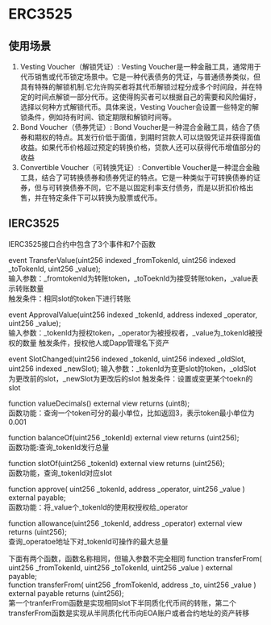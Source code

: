 # ERC3525
## 使用场景
1. Vesting Voucher（解锁凭证）:    Vesting Voucher是一种金融工具，通常用于代币销售或代币锁定场景中。它是一种代表债务的凭证，与普通债券类似，但具有特殊的解锁机制.它允许购买者将其代币解锁过程分成多个时间段，并在特定的时间点解锁一部分代币。这使得购买者可以根据自己的需要和风险偏好，选择以何种方式解锁代币。具体来说，Vesting Voucher会设置一些特定的解锁条件，例如持有时间、锁定期限和解锁时间等。
2. Bond Voucher（债券凭证）:    Bond Voucher是一种混合金融工具，结合了债券和期权的特点。其发行价低于面值，到期时贷款人可以烧毁凭证并获得面值收益。如果代币价格超过预定的转换价格，贷款人还可以获得代币增值部分的收益
3. Convertible Voucher（可转换凭证）:    Convertible Voucher是一种混合金融工具，结合了可转换债券和债券凭证的特点。它是一种类似于可转换债券的证券，但与可转换债券不同，它不是以固定利率支付债务，而是以折扣价格出售，并在特定条件下可以转换为股票或代币。

## IERC3525
IERC3525接口合约中包含了3个事件和7个函数

event TransferValue(uint256 indexed _fromTokenId, uint256 indexed _toTokenId, uint256 _value);    
输入参数：_fromtokenId为转账token，_toToeknId为接受转账token，_value表示转账数量    
触发条件：相同slot的token下进行转账

event ApprovalValue(uint256 indexed _tokenId, address indexed _operator, uint256 _value);    
输入参数：_tokenId为授权token，_operator为被授权者，_value为_tokenId被授权的数量
触发条件，授权他人或Dapp管理名下资产

event SlotChanged(uint256 indexed _tokenId, uint256 indexed _oldSlot, uint256 indexed _newSlot);
输入参数：_tokenId为变更slot的token，_oldSlot为更改前的slot，_newSlot为更改后的slot
触发条件：设置或变更某个toekn的slot

function valueDecimals() external view returns (uint8);    
函数功能：查询一个token可分的最小单位，比如返回3，表示token最小单位为0.001

function balanceOf(uint256 _tokenId) external view returns (uint256);    
函数功能:查询_tokenId发行总量

function slotOf(uint256 _tokenId) external view returns (uint256);    
函数功能，查询_tokenId对应slot

function approve(
        uint256 _tokenId,
        address _operator,
        uint256 _value
    ) external payable;    
    函数功能：将_value个_tokenId的使用权授权给_operator
    
function allowance(uint256 _tokenId, address _operator) external view returns (uint256);    
查询_operatoe地址下对_tokenId可操作的最大总量

下面有两个函数，函数名称相同，但输入参数不完全相同
function transferFrom(
        uint256 _fromTokenId,
        uint256 _toTokenId,
        uint256 _value
    ) external payable;    
 function transferFrom(
        uint256 _fromTokenId,
        address _to,
        uint256 _value
    ) external payable returns (uint256);    
    第一个tranferFrom函数是实现相同slot下半同质化代币间的转账，第二个transferFrom函数是实现从半同质化代币向EOA账户或者合约地址的资产转移
    





